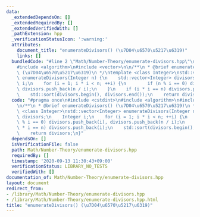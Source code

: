 ```yaml
---
data:
  _extendedDependsOn: []
  _extendedRequiredBy: []
  _extendedVerifiedWith: []
  _pathExtension: hpp
  _verificationStatusIcon: ':warning:'
  attributes:
    document_title: "enumerateDivisors() (\u7D04\u6570\u5217\u6319)"
    links: []
  bundledCode: "#line 2 \"Math/Number-Theory/enumerate-divisors.hpp\"\n#include <cstdint>\n\
    #include <algorithm>\n#include <vector>\n\n/**\n * @brief enumerateDivisors()\
    \ (\u7D04\u6570\u5217\u6319)\n */\ntemplate <class Integer>\nstd::vector<Integer>\
    \ enumerateDivisors(Integer n) {\n    std::vector<Integer> divisors;\n    Integer\
    \ i;\n    for (i = 1; i * i < n; ++i) {\n        if (n % i == 0) divisors.push_back(i),\
    \ divisors.push_back(n / i);\n    }\n    if (i * i == n) divisors.push_back(i);\n\
    \    std::sort(divisors.begin(), divisors.end());\n    return divisors;\n}\n"
  code: "#pragma once\n#include <cstdint>\n#include <algorithm>\n#include <vector>\n\
    \n/**\n * @brief enumerateDivisors() (\u7D04\u6570\u5217\u6319)\n */\ntemplate\
    \ <class Integer>\nstd::vector<Integer> enumerateDivisors(Integer n) {\n    std::vector<Integer>\
    \ divisors;\n    Integer i;\n    for (i = 1; i * i < n; ++i) {\n        if (n\
    \ % i == 0) divisors.push_back(i), divisors.push_back(n / i);\n    }\n    if (i\
    \ * i == n) divisors.push_back(i);\n    std::sort(divisors.begin(), divisors.end());\n\
    \    return divisors;\n}"
  dependsOn: []
  isVerificationFile: false
  path: Math/Number-Theory/enumerate-divisors.hpp
  requiredBy: []
  timestamp: '2020-09-13 11:30:43+09:00'
  verificationStatus: LIBRARY_NO_TESTS
  verifiedWith: []
documentation_of: Math/Number-Theory/enumerate-divisors.hpp
layout: document
redirect_from:
- /library/Math/Number-Theory/enumerate-divisors.hpp
- /library/Math/Number-Theory/enumerate-divisors.hpp.html
title: "enumerateDivisors() (\u7D04\u6570\u5217\u6319)"
---
```

